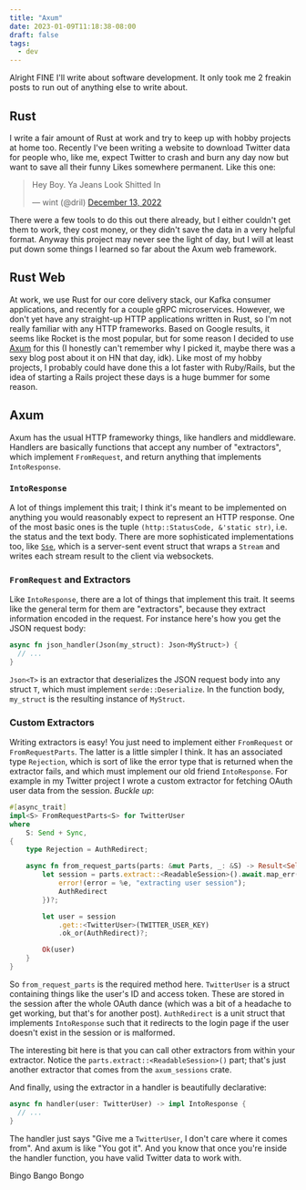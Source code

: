 ```yaml
---
title: "Axum"
date: 2023-01-09T11:18:38-08:00
draft: false
tags:
  - dev
---
```


Alright FINE I'll write about software development. It only took me 2 freakin posts to run out of anything else to write about.

## Rust

I write a fair amount of Rust at work and try to keep up with hobby projects at home too. Recently I've been writing a website to download Twitter data for people who, like me, expect Twitter to crash and burn any day now but want to save all their funny Likes somewhere permanent. Like this one:

<blockquote class="twitter-tweet"><p lang="en" dir="ltr">Hey Boy. Ya Jeans Look Shitted In</p>&mdash; wint (@dril) <a href="https://twitter.com/dril/status/1602613307134861312?ref_src=twsrc%5Etfw">December 13, 2022</a></blockquote> <script async src="https://platform.twitter.com/widgets.js" charset="utf-8"></script>

There were a few tools to do this out there already, but I either couldn't get them to work, they cost money, or they didn't save the data in a very helpful format. Anyway this project may never see the light of day, but I will at least put down some things I learned so far about the Axum web framework.

## Rust Web

At work, we use Rust for our core delivery stack, our Kafka consumer applications, and recently for a couple gRPC microservices. However, we don't yet have any straight-up HTTP applications written in Rust, so I'm not really familiar with any HTTP frameworks. Based on Google results, it seems like Rocket is the most popular, but for some reason I decided to use [Axum](https://docs.rs/axum/latest/axum/) for this (I honestly can't remember why I picked it, maybe there was a sexy blog post about it on HN that day, idk). Like most of my hobby projects, I probably could have done this a lot faster with Ruby/Rails, but the idea of starting a Rails project these days is a huge bummer for some reason.

## Axum

Axum has the usual HTTP frameworky things, like handlers and middleware. Handlers are basically functions that accept any number of "extractors", which implement `FromRequest`, and return anything that implements `IntoResponse`.

### `IntoResponse`

A lot of things implement this trait; I think it's meant to be implemented on anything you would reasonably expect to represent an HTTP response. One of the most basic ones is the tuple `(http::StatusCode, &'static str)`, i.e. the status and the text body. There are more sophisticated implementations too, like [`Sse`](https://docs.rs/axum/latest/axum/response/struct.Sse.html), which is a server-sent event struct that wraps a `Stream` and writes each stream result to the client via websockets.

### `FromRequest` and Extractors

Like `IntoResponse`, there are a lot of things that implement this trait. It seems like the general term for them are "extractors", because they extract information encoded in the request. For instance here's how you get the JSON request body:

```rust
async fn json_handler(Json(my_struct): Json<MyStruct>) {
  // ...
}
```

`Json<T>` is an extractor that deserializes the JSON request body into any struct `T`, which must implement `serde::Deserialize`. In the function body, `my_struct` is the resulting instance of `MyStruct`.

### Custom Extractors

Writing extractors is easy! You just need to implement either `FromRequest` or `FromRequestParts`. The latter is a little simpler I think. It has an associated type `Rejection`, which is sort of like the error type that is returned when the extractor fails, and which must implement our old friend `IntoResponse`. For example in my Twitter project I wrote a custom extractor for fetching OAuth user data from the session. _Buckle up_:

```rust
#[async_trait]
impl<S> FromRequestParts<S> for TwitterUser
where
    S: Send + Sync,
{
    type Rejection = AuthRedirect;

    async fn from_request_parts(parts: &mut Parts, _: &S) -> Result<Self, Self::Rejection> {
        let session = parts.extract::<ReadableSession>().await.map_err(|e| {
            error!(error = %e, "extracting user session");
            AuthRedirect
        })?;

        let user = session
            .get::<TwitterUser>(TWITTER_USER_KEY)
            .ok_or(AuthRedirect)?;

        Ok(user)
    }
}
```

So `from_request_parts` is the required method here. `TwitterUser` is a struct containing things like the user's ID and access token. These are stored in the session after the whole OAuth dance (which was a bit of a headache to get working, but that's for another post). `AuthRedirect` is a unit struct that implements `IntoResponse` such that it redirects to the login page if the user doesn't exist in the session or is malformed.

The interesting bit here is that you can call other extractors from within your extractor. Notice the `parts.extract::<ReadableSession>()` part; that's just another extractor that comes from the `axum_sessions` crate.

And finally, using the extractor in a handler is beautifully declarative:

```rust
async fn handler(user: TwitterUser) -> impl IntoResponse {
  // ...
}
```

The handler just says "Give me a `TwitterUser`, I don't care where it comes from". And axum is like "You got it". And you know that once you're inside the handler function, you have valid Twitter data to work with.

Bingo Bango Bongo
